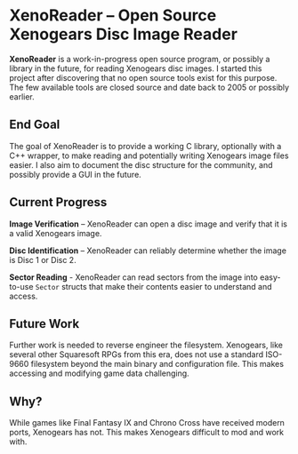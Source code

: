 # XenoReader – Open Source Xenogears Disc Image Reader

**XenoReader** is a work-in-progress open source program, or possibly a library in the future, for reading Xenogears disc images. I started this project after discovering that no open source tools exist for this purpose. The few available tools are closed source and date back to 2005 or possibly earlier.

## End Goal

The goal of XenoReader is to provide a working C library, optionally with a C++ wrapper, to make reading and potentially writing Xenogears image files easier. I also aim to document the disc structure for the community, and possibly provide a GUI in the future.

## Current Progress

**Image Verification** – XenoReader can open a disc image and verify that it is a valid Xenogears image.

**Disc Identification** – XenoReader can reliably determine whether the image is Disc 1 or Disc 2.

**Sector Reading** - XenoReader can read sectors from the image into easy-to-use `Sector` structs that make their contents easier to understand and access.

## Future Work
Further work is needed to reverse engineer the filesystem. Xenogears, like several other Squaresoft RPGs from this era, does not use a standard ISO-9660 filesystem beyond the main binary and configuration file. This makes accessing and modifying game data challenging.

## Why?
While games like Final Fantasy IX and Chrono Cross have received modern ports, Xenogears has not. This makes Xenogears difficult to mod and work with.